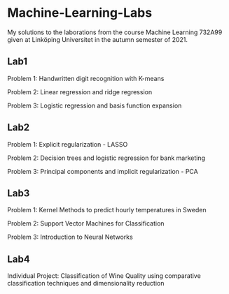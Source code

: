 # Machine-Learning-Labs

My solutions to the laborations from the course Machine Learning 732A99 given at Linköping Universitet in the autumn semester of 2021.

## Lab1

Problem 1: Handwritten digit recognition with K-means

Problem 2: Linear regression and ridge regression

Problem 3: Logistic regression and basis function expansion

## Lab2

Problem 1: Explicit regularization - LASSO

Problem 2: Decision trees and logistic regression for bank marketing

Problem 3: Principal components and implicit regularization - PCA

## Lab3

Problem 1: Kernel Methods to predict hourly temperatures in Sweden

Problem 2: Support Vector Machines for Classification

Problem 3: Introduction to Neural Networks

## Lab4

Individual Project: Classification of Wine Quality using comparative classification techniques and dimensionality reduction 
